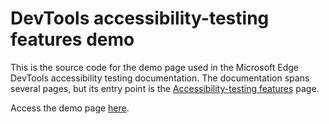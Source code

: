 # DevTools accessibility-testing features demo

This is the source code for the demo page used in the Microsoft Edge DevTools accessibility testing documentation. The documentation spans several pages, but its entry point is the [Accessibility-testing features](https://docs.microsoft.com/microsoft-edge/devtools-guide-chromium/accessibility/reference) page.

Access the demo page [here](https://microsoftedge.github.io/Demos/devtools-a11y-testing/).
